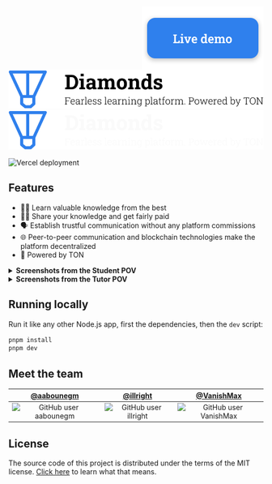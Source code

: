 <a href="https://diamonds-ton.vercel.app/" target="_blank">
    <img align="right" alt="Live demo" src="./.github/assets/live-demo.svg" />
</a>
<img alt="Diamonds, a fearless learning platform. Powered by TON" src="./.github/assets/banner-light.svg#gh-light-mode-only" />
<img alt="Diamonds, a fearless learning platform. Powered by TON" src="./.github/assets/banner-dark.svg#gh-dark-mode-only" />

![Vercel deployment](https://github.com/illright/diamonds/actions/workflows/deploy.yml/badge.svg)

## Features

- 🧑‍🎓 Learn valuable knowledge from the best
- 🧑‍🏫 Share your knowledge and get fairly paid
- 🗣 Establish trustful communication without any platform commissions
- 🌐 Peer-to-peer communication and blockchain technologies make the platform decentralized
- 💎 Powered by TON


<details>
  <summary><strong>Screenshots from the Student POV</strong></summary>
  <table>
    <tbody>
      <tr>
        <td><img alt="Landing page" src="./.github/assets/screenshots/tutee-1.png" /></td>
        <td><img alt="The list of tutors" src="./.github/assets/screenshots/tutee-2.png" /></td>
        <td><img alt="Waiting for a tutor to join" src="./.github/assets/screenshots/tutee-3.png" /></td>
      </tr>
    </tbody>
  </table>
</details>


<details>
  <summary><strong>Screenshots from the Tutor POV</strong></summary>
  <table>
    <tbody>
      <tr>
        <td><img alt="Landing page" src="./.github/assets/screenshots/tutor-1.png" /></td>
        <td><img alt="Authorization screen" src="./.github/assets/screenshots/tutor-2.png" /></td>
        <td><img alt="Tutor page with class requests" src="./.github/assets/screenshots/tutor-3.png" /></td>
      </tr>
    </tbody>
  </table>
</details>

## Running locally

Run it like any other Node.js app, first the dependencies, then the `dev` script:

```bash
pnpm install
pnpm dev
```

## Meet the team

<table>
  <thead>
    <th><a href="https://github.com/aabounegm">@aabounegm</a></th>
    <th><a href="https://github.com/illright">@illright</a></th>
    <th><a href="https://github.com/VanishMax">@VanishMax</a></th>
  </thead>
  <tbody align="center"><tr>
    <td><img alt="GitHub user aabounegm" src="https://images.weserv.nl/?url=avatars.githubusercontent.com/u/11016151?s=64&mask=circle&mbg=transparent&output=png" /></td>
    <td><img alt="GitHub user illright" src="https://images.weserv.nl/?url=avatars.githubusercontent.com/u/15035286?s=64&mask=circle&mbg=transparent&output=png" /></td>
    <td><img alt="GitHub user VanishMax" src="https://images.weserv.nl/?url=avatars.githubusercontent.com/u/29180358?s=64&mask=circle&mbg=transparent&output=png" /></td>
  </tr></tbody>
</table>

## License

The source code of this project is distributed under the terms of the MIT license. [Click here](https://choosealicense.com/licenses/mit/) to learn what that means.
